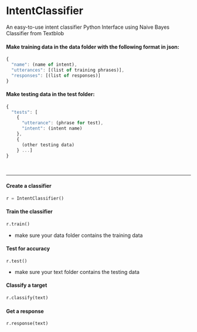 # IntentClassifier
An easy-to-use intent classifier Python Interface using Naive Bayes Classifier from Textblob

#### Make training data in the data folder with the following format in json:<br>
```javascript
{
  "name": (name of intent),
  "utterances": [(list of training phrases)],
  "responses": [(list of responses)]
}
```
#### Make testing data in the test folder:<br>
```javascript
{
  "tests": [
    {
      "utterance": (phrase for test),
      "intent": (intent name)
    },
    {
      (other testing data)
    } ...]
}
```
<br>

___

#### Create a classifier
```python
r = IntentClassifier()
```
#### Train the classifier
```python
r.train()
```
- make sure your data folder contains the training data
#### Test for accuracy
```
r.test()
```
- make sure your text folder contains the testing data
#### Classify a target
```python
r.classify(text)
```
#### Get a response
```python
r.response(text)
```
